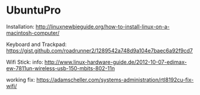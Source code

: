 # UbuntuPro

Installation:
http://linuxnewbieguide.org/how-to-install-linux-on-a-macintosh-computer/

Keyboard and Trackpad:
https://gist.github.com/roadrunner2/1289542a748d9a104e7baec6a92f9cd7

Wifi Stick:
info:
http://www.linux-hardware-guide.de/2012-10-07-edimax-ew-7811un-wireless-usb-150-mbits-802-11n

working fix:
https://adamscheller.com/systems-administration/rtl8192cu-fix-wifi/
